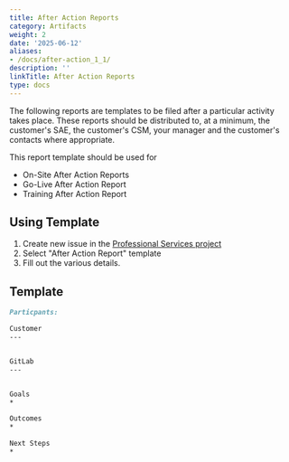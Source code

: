 ```yaml
---
title: After Action Reports
category: Artifacts
weight: 2
date: '2025-06-12'
aliases:
- /docs/after-action_1_1/
description: ''
linkTitle: After Action Reports
type: docs
---
```


The following reports are templates to be filed after a particular activity takes place.  These reports should be distributed to, at a minimum, the customer's SAE, the customer's CSM, your manager and the customer's contacts where appropriate.

This report template should be used for

- On-Site After Action Reports
- Go-Live After Action Report
- Training After Action Report

## Using Template

1. Create new issue in the [Professional Services project](https://gitlab.com/gitlab-com/customer-success/professional-services/issues/new)
1. Select "After Action Report" template
1. Fill out the various details.

## Template

```markdown
Particpants:

Customer
---


GitLab
---


Goals
*

Outcomes
*

Next Steps
*

```
